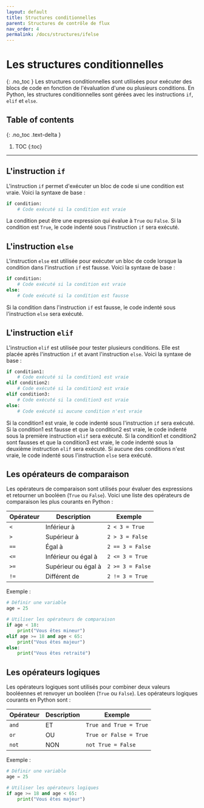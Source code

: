 ```yaml
---
layout: default
title: Structures conditionnelles
parent: Structures de contrôle de flux
nav_order: 4
permalink: /docs/structures/ifelse
---
```


# Les structures conditionnelles
{: .no_toc }
Les structures conditionnelles sont utilisées pour exécuter des blocs de code en fonction de l'évaluation d'une ou plusieurs conditions. En Python, les structures conditionnelles sont gérées avec les instructions `if`, `elif` et `else`.

## Table of contents
{: .no_toc .text-delta }

1. TOC
{:toc}

---

## L'instruction `if`
L'instruction `if` permet d'exécuter un bloc de code si une condition est vraie. Voici la syntaxe de base :
```python
if condition:
    # Code exécuté si la condition est vraie
```

La condition peut être une expression qui évalue à `True` ou `False`. Si la condition est `True`, le code indenté sous l'instruction `if` sera exécuté.

## L'instruction `else`
L'instruction `else` est utilisée pour exécuter un bloc de code lorsque la condition dans l'instruction `if` est fausse. Voici la syntaxe de base :
```python
if condition:
    # Code exécuté si la condition est vraie
else:
    # Code exécuté si la condition est fausse
```

Si la condition dans l'instruction `if` est fausse, le code indenté sous l'instruction `else` sera exécuté.

## L'instruction `elif`
L'instruction `elif` est utilisée pour tester plusieurs conditions. Elle est placée après l'instruction `if` et avant l'instruction `else`. Voici la syntaxe de base :
```python
if condition1:
    # Code exécuté si la condition1 est vraie
elif condition2:
    # Code exécuté si la condition2 est vraie
elif condition3:
    # Code exécuté si la condition3 est vraie
else:
    # Code exécuté si aucune condition n'est vraie
```

Si la condition1 est vraie, le code indenté sous l'instruction `if` sera exécuté. Si la condition1 est fausse et que la condition2 est vraie, le code indenté sous la première instruction `elif` sera exécuté. Si la condition1 et condition2 sont fausses et que la condition3 est vraie, le code indenté sous la deuxième instruction `elif` sera exécuté. Si aucune des conditions n'est vraie, le code indenté sous l'instruction `else` sera exécuté.

## Les opérateurs de comparaison
Les opérateurs de comparaison sont utilisés pour évaluer des expressions et retourner un booléen (`True` ou `False`). Voici une liste des opérateurs de comparaison les plus courants en Python :

| Opérateur | Description | Exemple |
| --------- | ----------- | ------- |
| `<` | Inférieur à | `2 < 3 = True` |
| `>` | Supérieur à | `2 > 3 = False` |
| `==` | Égal à | `2 == 3 = False` |
| `<=` | Inférieur ou égal à | `2 <= 3 = True` |
| `>=` | Supérieur ou égal à | `2 >= 3 = False` |
| `!=` | Différent de | `2 != 3 = True` |

Exemple :
```python
# Définir une variable
age = 25

# Utiliser les opérateurs de comparaison
if age < 18:
    print("Vous êtes mineur")
elif age >= 18 and age < 65:
    print("Vous êtes majeur")
else:
    print("Vous êtes retraité")
```

## Les opérateurs logiques
Les opérateurs logiques sont utilisés pour combiner deux valeurs booléennes et renvoyer un booléen (`True` ou `False`). Les opérateurs logiques courants en Python sont :

| Opérateur | Description | Exemple |
| --------- | ----------- | ------- |
| `and` | ET | `True and True = True` |
| `or` | OU | `True or False = True` |
| `not` | NON | `not True = False` |

Exemple :
```python
# Définir une variable
age = 25

# Utiliser les opérateurs logiques
if age >= 18 and age < 65:
    print("Vous êtes majeur")
```
